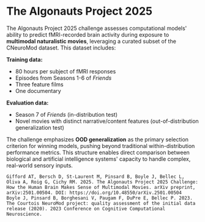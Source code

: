 # The Algonauts Project 2025

The Algonauts Project 2025 challenge assesses computational models' ability to predict fMRI-recorded brain activity during exposure to **multimodal naturalistic movies**, leveraging a curated subset of the CNeuroMod dataset. This dataset includes:

**Training data:**

- 80 hours per subject of fMRI responses
- Episodes from Seasons 1-6 of *Friends*
- Three feature films
- One documentary

**Evaluation data:**

- Season 7 of *Friends* (in-distribution test)
- Novel movies with distinct narrative/content features (out-of-distribution generalization test)

The challenge emphasizes **OOD generalization** as the primary selection criterion for winning models, pushing beyond traditional within-distribution performance metrics. This structure enables direct comparison between biological and artificial intelligence systems' capacity to handle complex, real-world sensory inputs.

    Gifford AT, Bersch D, St-Laurent M, Pinsard B, Boyle J, Bellec L, Oliva A, Roig G, Cichy RM. 2025. The Algonauts Project 2025 Challenge: How the Human Brain Makes Sense of Multimodal Movies. arXiv preprint, arXiv:2501.00504. DOI: https://doi.org/10.48550/arXiv.2501.00504
    Boyle J, Pinsard B, Borghesani V, Paugam F, DuPre E, Bellec P. 2023. The Courtois NeuroMod project: quality assessment of the initial data release (2020). 2023 Conference on Cognitive Computational Neuroscience.

